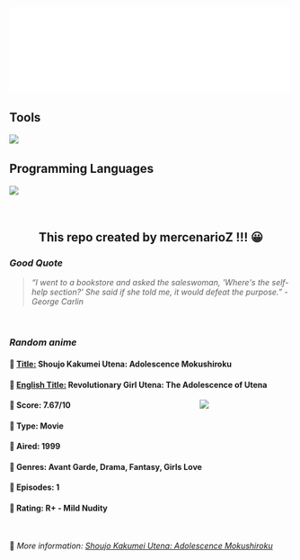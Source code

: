 
<img src="svg/nai.svg" />

<p>
  <h2>Tools</h2>
  <a href="https://skillicons.dev">
    <img src="https://skillicons.dev/icons?i=git,bash,vim,ubuntu,tensorflow,pytorch,docker,raspberrypi" />
  </a>

  <br />

  <h2>Programming Languages</h2>

  <a href="https://skillicons.dev">
    <img src="https://skillicons.dev/icons?i=python,c,cpp" />
  </a>
</p>

<br />

<h2 align="center">This repo created by mercenarioZ !!! 😀</h2>
<h3><i>Good Quote</i></h3>

<blockquote>
<i>
“I went to a bookstore and asked the saleswoman, 'Where's the self-help section?' She said if she told me, it would defeat the purpose.” - George Carlin
</i>
</blockquote>

<br />

<h3><i>Random anime</i></h3>

<h4>
  <strong>🥭 <u>Title:</u></strong> Shoujo Kakumei Utena: Adolescence Mokushiroku
</h4>

<h4>🌿 <u>English Title:</u> Revolutionary Girl Utena: The Adolescence of Utena</h4>

<img align="right" width="165" src=https://cdn.myanimelist.net/images/anime/1268/107516.jpg />

<h4>🌱 Score: 7.67/10</h4>

<h4>🌲 Type: Movie</h4>

<h4>🌴 Aired: 1999</h4>

<h4>🌵 Genres: Avant Garde, Drama, Fantasy, Girls Love</h4>

<h4>🥑 Episodes: 1</h4>

<h4>🍏 Rating: R+ - Mild Nudity</h4>

<br />

🍂 *More information: [Shoujo Kakumei Utena: Adolescence Mokushiroku](https://myanimelist.net/anime/441/Shoujo_Kakumei_Utena__Adolescence_Mokushiroku)*
    